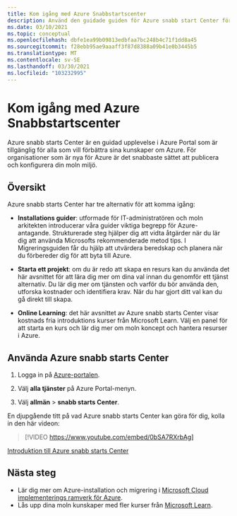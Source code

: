 ```yaml
---
title: Kom igång med Azure Snabbstartscenter
description: Använd den guidade guiden för Azure snabb start Center för att komma igång med Azure. Lär dig att konfigurera, migrera och förnya.
ms.date: 03/10/2021
ms.topic: conceptual
ms.openlocfilehash: dbfe1ea99b09813edbfaa7bc248b4c71f1dd8a45
ms.sourcegitcommit: f28ebb95ae9aaaff3f87d8388a09b41e0b3445b5
ms.translationtype: MT
ms.contentlocale: sv-SE
ms.lasthandoff: 03/30/2021
ms.locfileid: "103232995"
---
```

# <a name="get-started-with-the-azure-quickstart-center"></a>Kom igång med Azure Snabbstartscenter

Azure snabb starts Center är en guidad upplevelse i Azure Portal som är tillgänglig för alla som vill förbättra sina kunskaper om Azure. För organisationer som är nya för Azure är det snabbaste sättet att publicera och konfigurera din moln miljö.

## <a name="overview"></a>Översikt

Azure snabb starts Center har tre alternativ för att komma igång:

* **Installations guider**: utformade för IT-administratören och moln arkitekten introducerar våra guider viktiga begrepp för Azure-antagande. Strukturerade steg hjälper dig att vidta åtgärder när du lär dig att använda Microsofts rekommenderade metod tips. I Migreringsguiden får du hjälp att utvärdera beredskap och planera när du förbereder dig för att byta till Azure.

* **Starta ett projekt**: om du är redo att skapa en resurs kan du använda det här avsnittet för att lära dig mer om dina val innan du genomför ett tjänst alternativ. Du lär dig mer om tjänsten och varför du bör använda den, utforska kostnader och identifiera krav. När du har gjort ditt val kan du gå direkt till skapa.

* **Online Learning**: det här avsnittet av Azure snabb starts Center visar kostnads fria introduktions kurser från Microsoft Learn. Välj en panel för att starta en kurs och lär dig mer om moln koncept och hantera resurser i Azure.

## <a name="how-to-use-azure-quickstart-center"></a>Använda Azure snabb starts Center

1. Logga in på [Azure-portalen](https://portal.azure.com).

1. Välj **alla tjänster** på Azure Portal-menyn.

1. Välj **allmän**  >  **snabb starts Center**.

En djupgående titt på vad Azure snabb starts Center kan göra för dig, kolla in den här videon:
> [!VIDEO https://www.youtube.com/embed/0bSA7RXrbAg]

[Introduktion till Azure snabb starts Center](https://www.youtube.com/watch?v=0bSA7RXrbAg)

## <a name="next-steps"></a>Nästa steg

* Lär dig mer om Azure-installation och migrering i [Microsoft Cloud implementerings ramverk för Azure](/azure/architecture/cloud-adoption/).
* Lås upp dina moln kunskaper med fler kurser från [Microsoft Learn](/learn/azure/).
